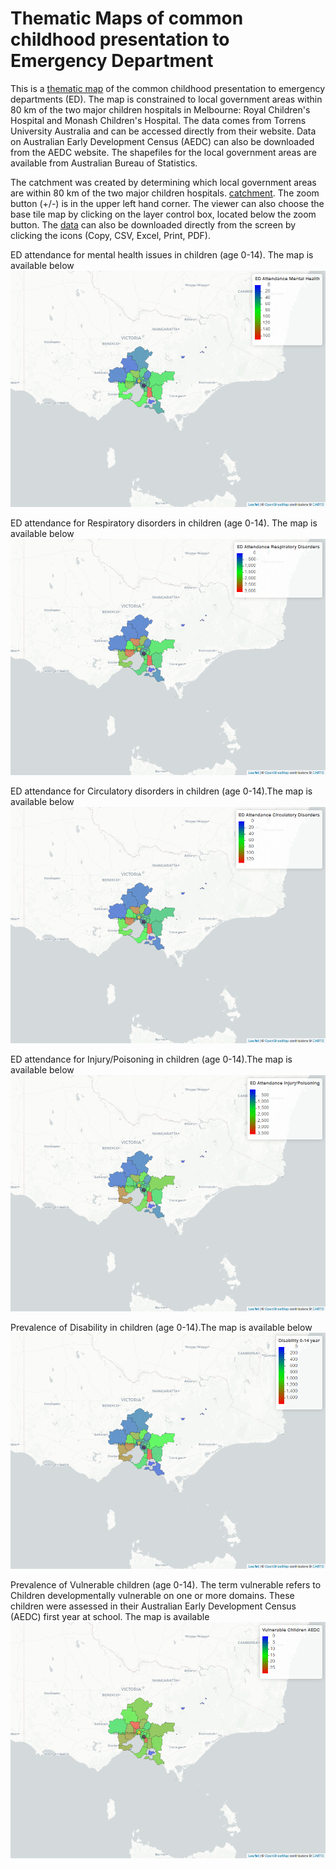 # Thematic Maps of common childhood presentation to Emergency Department
This is a [thematic map](https://gntem2.github.io/MCHMap)  of the common childhood presentation to emergency departments (ED). The map is constrained to local government areas within 80 km of the two major children hospitals in Melbourne: Royal Children's Hospital and Monash Children's Hospital. The data comes from Torrens University Australia and can be accessed directly from their website. Data on Australian Early Development Census (AEDC) can also be downloaded from the AEDC website. The shapefiles for the local government areas are available from Australian Bureau of Statistics.

The catchment was created by determining which local government areas are within 80 km of the two major children hospitals. [catchment](./ChildrenHospital.png). The zoom button (+/-) is in the upper left hand corner. The viewer can also choose the base tile map by clicking on the layer control box, located below the zoom button. The [data](./DT_DF.html) can also be downloaded directly from the screen by clicking the icons (Copy, CSV, Excel, Print, PDF).

ED attendance for mental health issues in children (age 0-14). The map is available below [![here](./MCH_Mental.png)](./MCH_Mental.html)

ED attendance for Respiratory disorders in children (age 0-14). The map is available below [![here](./MCH_Resp.png)](./MCH_Resp.html)

ED attendance for Circulatory disorders in children (age 0-14).The map is available below [![here](./MCH_Circ.png)](./MCH_Circ.html)

ED attendance for Injury/Poisoning in children (age 0-14).The map is available below [![here](./MCH_injury.png)](./MCH_injury.html)

Prevalence of Disability in children (age 0-14).The map is available below [![here](./MCH_disability.png)](./MCH_disability.html)

Prevalence of Vulnerable children (age 0-14). The term vulnerable refers to Children developmentally vulnerable on one or more domains. These children were assessed in their Australian Early Development Census (AEDC) first year at school. The map is available [![here](./MCH_AEDC.png)](./MCH_AEDC.html)
